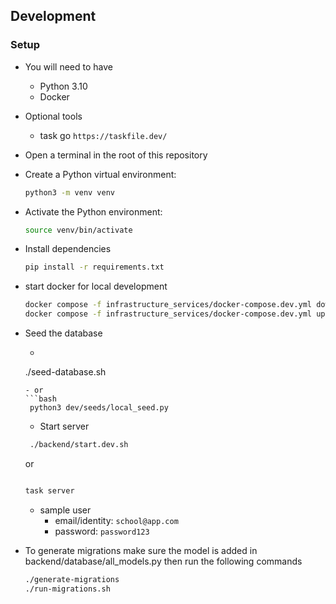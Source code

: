## Development

### Setup

- You will need to have

  - Python 3.10
  - Docker

- Optional tools
    - task go `https://taskfile.dev/`
  
- Open a terminal in the root of this repository

- Create a Python virtual environment:

  ```bash
  python3 -m venv venv
  ```

- Activate the Python environment:

  ```bash
  source venv/bin/activate
  ```

- Install dependencies

  ```bash
  pip install -r requirements.txt
  ```
- start docker for local development
  ```bash
  docker compose -f infrastructure_services/docker-compose.dev.yml down
  docker compose -f infrastructure_services/docker-compose.dev.yml up
  ```
- Seed the database
  - ```bash

  ./seed-database.sh 

  ```
  - or 
  ```bash
   python3 dev/seeds/local_seed.py
  ```
  - Start server

  ```bash
   ./backend/start.dev.sh
   ````
   or 

  ```bash
  
  task server
  ```
  - sample user
    - email/identity: `school@app.com`
    - password: `password123`

- To generate migrations make sure the model is added in backend/database/all_models.py then run the following commands

  ```bash
  ./generate-migrations
  ./run-migrations.sh
  ```
